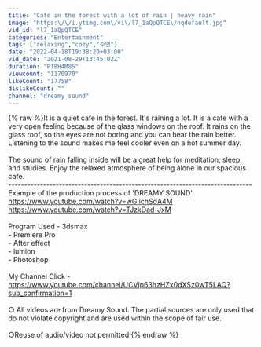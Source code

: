 ```yaml
---
title: "Cafe in the forest with a lot of rain | heavy rain"
image: "https:\/\/i.ytimg.com\/vi\/l7_1aQpQTCE\/hqdefault.jpg"
vid_id: "l7_1aQpQTCE"
categories: "Entertainment"
tags: ["relaxing","cozy","수면"]
date: "2022-04-18T19:38:20+03:00"
vid_date: "2021-08-29T13:45:02Z"
duration: "PT8H4M8S"
viewcount: "1170970"
likeCount: "17758"
dislikeCount: ""
channel: "dreamy sound"
---
```

{% raw %}It is a quiet cafe in the forest. It's raining a lot. It is a cafe with a very open feeling because of the glass windows on the roof. It rains on the glass roof, so the eyes are not boring and you can hear the rain better. Listening to the sound makes me feel cooler even on a hot summer day.<br /><br />The sound of rain falling inside will be a great help for meditation, sleep, and studies. Enjoy the relaxed atmosphere of being alone in our spacious cafe.<br />-----------------------------------------------------------------------------<br />Example of the production process of 'DREAMY SOUND'<br /><a rel="nofollow" target="blank" href="https://www.youtube.com/watch?v=wGIichSdA4M">https://www.youtube.com/watch?v=wGIichSdA4M</a><br /><a rel="nofollow" target="blank" href="https://www.youtube.com/watch?v=TJzkDad-JxM">https://www.youtube.com/watch?v=TJzkDad-JxM</a><br /><br />Program Used - 3dsmax<br />- Premiere Pro<br />- After effect<br />- lumion<br />- Photoshop<br /><br />My Channel Click - <a rel="nofollow" target="blank" href="https://www.youtube.com/channel/UCVlp63hzHZx0dXSz0wT5LAQ?sub_confirmation=1">https://www.youtube.com/channel/UCVlp63hzHZx0dXSz0wT5LAQ?sub_confirmation=1</a><br /><br />○ All videos are from Dreamy Sound. The partial sources are only used that do not violate copyright and are used within the scope of fair use.<br /><br />○Reuse of audio/video not permitted.{% endraw %}
